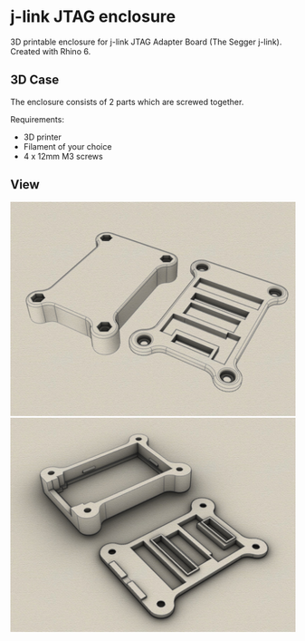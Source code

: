 # j-link JTAG enclosure
3D printable enclosure for j-link JTAG Adapter Board (The Segger j-link). Created with Rhino 6.

## 3D Case

The enclosure consists of 2 parts which are screwed together. 

Requirements:
* 3D printer 
* Filament of your choice
* 4 x 12mm M3 screws

## View
![Example Case](iso3.jpg)
![Example Case](iso2.jpg)

